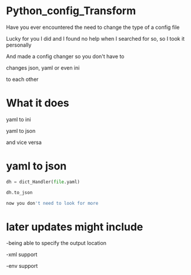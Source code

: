 # Python_config_Transform
Have you ever encountered the need to change the type of a config file

Lucky for you I did and I found no help when I searched for so, so I took it personally

And made a config changer so you don't have to

changes json, yaml or even ini

to each other

# What it does

yaml to ini

yaml to json

and vice versa

# yaml to json
```python
dh = dict_Handler(file.yaml)

dh.to_json

now you don't need to look for more
```
# later updates might include
-being able to specify the output location

-xml support

-env support
